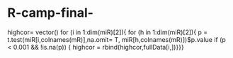# R-camp-final-
highcor= vector()
for (i in 1:dim(miR)[2]){
for (h in 1:dim(miR)[2]){
  p = t.test(miR[i,colnames(mR)],na.omit= T, miR[h,colnames(mR)])$p.value
  if (p < 0.001 && !is.na(p)) { highcor = rbind(highcor,fullData[i,])}}}
